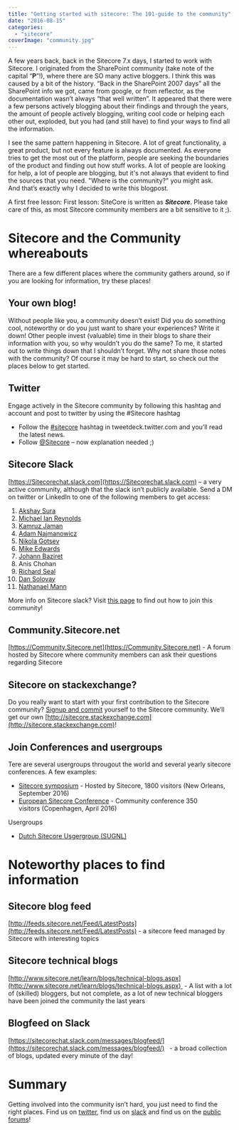 ```yaml
---
title: "Getting started with sitecore: The 101-guide to the community"
date: "2016-08-15"
categories: 
  - "sitecore"
coverImage: "community.jpg"
---
```


A few years back, back in the Sitecore 7.x days, I started to work with Sitecore. I originated from the SharePoint community (take note of the capital “**P**”!), where there are SO many active bloggers. I think this was caused by a bit of the history. “Back in the SharePoint 2007 days” all the SharePoint info we got, came from google, or from reflector, as the documentation wasn’t always “that well written”. It appeared that there were a few persons actively blogging about their findings and through the years, the amount of people actively blogging, writing cool code or helping each other out, exploded, but you had (and still have) to find your ways to find all the information.

I see the same pattern happening in Sitecore. A lot of great functionality, a great product, but not every feature is always documented. As everyone tries to get the most out of the platform, people are seeking the boundaries of the product and finding out how stuff works. A lot of people are looking for help, a lot of people are blogging, but it's not always that evident to find the sources that you need. "Where is the community?" you might ask. And that’s exactly why I decided to write this blogpost.

A first free lesson: First lesson: SiteCore is written as **_Sitecore_**. Please take 
care of this, as most Sitecore community members are a bit sensitive to it ;).

# Sitecore and the Community whereabouts

There are a few different places where the community gathers around, so if you are looking for information, try these places!

## Your own blog!

Without people like you, a community doesn’t exist! Did you do something cool, noteworthy or do you just want to share your experiences? Write it down! Other people invest (valuable) time in their blogs to share their information with you, so why wouldn’t you do the same? To me, it started out to write things down that I shouldn’t forget. Why not share those notes with the community? Of course it may be hard to start, so check out the places below to get started.

## Twitter

Engage actively in the Sitecore community by following this hashtag and account and post to twitter by using the #Sitecore hashtag

- Follow the [#sitecore](https://twitter.com/search?f=tweets&vertical=default&q=%23sitecore) hashtag in tweetdeck.twitter.com and you’ll read the latest news.
- Follow [@Sitecore](https://twitter.com/Sitecore) – now explanation needed ;)

## Sitecore Slack

[https://Sitecorechat.slack.com](https://Sitecorechat.slack.com) – a very active community, although that the slack isn’t publicly available. Send a DM on twitter or LinkedIn to one of the following members to get access:

1. [Akshay Sura](https://twitter.com/akshaysura13)
2. [Michael Ian Reynolds](https://twitter.com/mike_i_reynolds)
3. [Kamruz Jaman](https://twitter.com/jammykam)
4. [Adam Najmanowicz](https://twitter.com/adamnaj)
5. [Nikola Gotsev](https://twitter.com/nsgocev)
6. [Mike Edwards](https://twitter.com/mikeedwards83)
7. [Johann Baziret](https://twitter.com/bazijjoba)
8. Anis Chohan
9. [Richard Seal](https://twitter.com/rich_seal)
10. [Dan Solovay](https://twitter.com/DanSolovay)
11. [Nathanael Mann](https://twitter.com/cardinal252)

More info on Sitecore slack? Visit [this page](http://www.akshaysura.com/2015/10/27/how-to-join-sitecore-slack-community-chat/) to find out how to join this community!

## Community.Sitecore.net

[https://Community.Sitecore.net](https://Community.Sitecore.net) - A forum hosted by Sitecore where community members can ask their questions regarding Sitecore

## Sitecore on stackexchange?

Do you really want to start with your first contribution to the Sitecore community? [Signup and commit](http://area51.stackexchange.com/proposals/101710/sitecore) yourself to the Sitecore community. We’ll get our own [http://sitecore.stackexchange.com](http://sitecore.stackexchange.com)!

## Join Conferences and usergroups

Tere are several usergroups througout the world and several yearly sitecore conferences. A few examples:

- [Sitecore symposium](http://www.sitecore.net/events/sitecore-symposium-2016/introduction.aspx) - Hosted by Sitecore, 1800 visitors (New Orleans, September 2016)
- [European Sitecore Conference](http://www.sugcon.eu/) \- Community conference 350 visitors (Copenhagen, April 2016)

Usergroups

- [Dutch Sitecore Usgergroup (SUGNL)](http://www.sugnl.net/)

# Noteworthy places to find information

## Sitecore blog feed

[http://feeds.sitecore.net/Feed/LatestPosts](http://feeds.sitecore.net/Feed/LatestPosts) - a sitecore feed managed by Sitecore with interesting topics

## Sitecore technical blogs

[http://www.sitecore.net/learn/blogs/technical-blogs.aspx](http://www.sitecore.net/learn/blogs/technical-blogs.aspx)  - A list with a lot of (skilled) bloggers, but not complete, as a lot of new technical bloggers have been joined the community the last years

## Blogfeed on Slack

[https://sitecorechat.slack.com/messages/blogfeed/](https://sitecorechat.slack.com/messages/blogfeed/)   - a broad collection of blogs, updated every minute of the day!

# Summary

Getting involved into the community isn’t hard, you just need to find the right places. Find us on [twitter](https://twitter.com/search?f=tweets&vertical=default&q=%23sitecore), find us on [slack](https://sitecorechat.slack.com) and find us on the [public forums](https://community.sitecore.net)!
